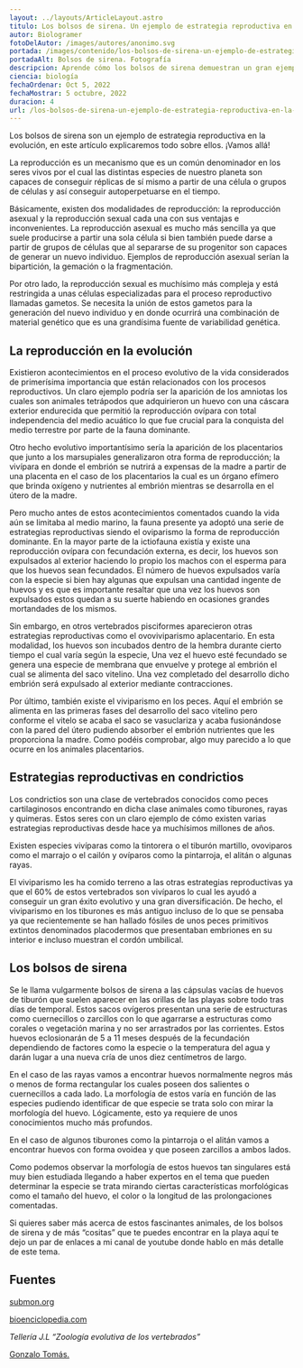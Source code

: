 ```yaml
---
layout: ../layouts/ArticleLayout.astro
titulo: Los bolsos de sirena. Un ejemplo de estrategia reproductiva en la evolución.
autor: Biologramer
fotoDelAutor: /images/autores/anonimo.svg
portada: /images/contenido/los-bolsos-de-sirena-un-ejemplo-de-estrategia-reproductiva-en-la-evolucion/portada.webp
portadaAlt: Bolsos de sirena. Fotografía
descripcion: Aprende cómo los bolsos de sirena demuestran un gran ejemplo de estrategia reproductiva en la evolución.
ciencia: biología
fechaOrdenar: Oct 5, 2022
fechaMostrar: 5 octubre, 2022
duracion: 4
url: /los-bolsos-de-sirena-un-ejemplo-de-estrategia-reproductiva-en-la-evolucion
---
```


Los bolsos de sirena son un ejemplo de estrategia reproductiva en la evolución, en este artículo explicaremos todo sobre ellos. ¡Vamos allá!

La reproducción es un mecanismo que es un común denominador en los seres vivos por el cual las distintas especies de nuestro planeta son capaces de conseguir réplicas de sí mismo a partir de una célula o grupos de células y así conseguir autoperpetuarse en el tiempo.

Básicamente, existen dos modalidades de reproducción: la reproducción asexual y la reproducción sexual cada una con sus ventajas e inconvenientes. La reproducción asexual es mucho más sencilla ya que suele producirse a partir una sola célula si bien también puede darse a partir de grupos de células que al separarse de su progenitor son capaces de generar un nuevo individuo. Ejemplos de reproducción asexual serían la bipartición, la gemación o la fragmentación.

Por otro lado, la reproducción sexual es muchísimo más compleja y está restringida a unas células especializadas para el proceso reproductivo llamadas gametos. Se necesita la unión de estos gametos para la generación del nuevo individuo y en donde ocurrirá una combinación de material genético que es una grandísima fuente de variabilidad genética.

## La reproducción en la evolución

Existieron acontecimientos en el proceso evolutivo de la vida considerados de primerísima importancia que están relacionados con los procesos reproductivos. Un claro ejemplo podría ser la aparición de los amniotas los cuales son animales tetrápodos que adquirieron un huevo con una cáscara exterior endurecida que permitió la reproducción ovípara con total independencia del medio acuático lo que fue crucial para la conquista del medio terrestre por parte de la fauna dominante.

Otro hecho evolutivo importantísimo sería la aparición de los placentarios que junto a los marsupiales generalizaron otra forma de reproducción; la vivípara en donde el embrión se nutrirá a expensas de la madre a partir de una placenta en el caso de los placentarios la cual es un órgano efímero que brinda oxígeno y nutrientes al embrión mientras se desarrolla en el útero de la madre.

Pero mucho antes de estos acontecimientos comentados cuando la vida aún se limitaba al medio marino, la fauna presente ya adoptó una serie de estrategias reproductivas siendo el oviparismo la forma de reproducción dominante. En la mayor parte de la ictiofauna existía y existe una reproducción ovípara con fecundación externa, es decir, los huevos son expulsados al exterior haciendo lo propio los machos con el esperma para que los huevos sean fecundados. El número de huevos expulsados varía con la especie si bien hay algunas que expulsan una cantidad ingente de huevos y es que es importante resaltar que una vez los huevos son expulsados estos quedan a su suerte habiendo en ocasiones grandes mortandades de los mismos.

Sin embargo, en otros vertebrados pisciformes aparecieron otras estrategias reproductivas como el ovoviviparismo aplacentario. En esta modalidad, los huevos son incubados dentro de la hembra durante cierto tiempo el cual varía según la especie, Una vez el huevo esté fecundado se genera una especie de membrana que envuelve y protege al embrión el cual se alimenta del saco vitelino. Una vez completado del desarrollo dicho embrión será expulsado al exterior mediante contracciones.

Por último, también existe el viviparismo en los peces. Aquí el embrión se alimenta en las primeras fases del desarrollo del saco vitelino pero conforme el vitelo se acaba el saco se vasuclariza y acaba fusionándose con la pared del útero pudiendo absorber el embrión nutrientes que les proporciona la madre. Como podéis comprobar, algo muy parecido a lo que ocurre en los animales placentarios.

## Estrategias reproductivas en condrictios

Los condrictios son una clase de vertebrados conocidos como peces cartilaginosos encontrando en dicha clase animales como tiburones, rayas y quimeras. Estos seres con un claro ejemplo de cómo existen varias estrategias reproductivas desde hace ya muchísimos millones de años.

Existen especies vivíparas como la tintorera o el tiburón martillo, ovoviparos como el marrajo o el cailón y ovíparos como la pintarroja, el alitán o algunas rayas.

El viviparismo les ha comido terreno a las otras estrategias reproductivas ya que el 60% de estos vertebrados son vivíparos lo cual les ayudó a conseguir un gran éxito evolutivo y una gran diversificación. De hecho, el viviparismo en los tiburones es más antiguo incluso de lo que se pensaba ya que recientemente se han hallado fósiles de unos peces primitivos extintos denominados placodermos que presentaban embriones en su interior e incluso muestran el cordón umbilical.

## Los bolsos de sirena

Se le llama vulgarmente bolsos de sirena a las cápsulas vacías de huevos de tiburón que suelen aparecer en las orillas de las playas sobre todo tras días de temporal.  Estos sacos ovígeros presentan una serie de estructuras como cuernecillos o zarcillos con lo que agarrarse a estructuras como corales o vegetación marina y no ser arrastrados por las corrientes. Estos huevos eclosionarán de 5 a 11 meses después de la fecundación dependiendo de factores como la especie o la temperatura del agua y darán lugar a una nueva cría de unos diez centímetros de largo.

En el caso de las rayas vamos a encontrar huevos normalmente negros más o menos de forma rectangular los cuales poseen dos salientes o cuernecillos a cada lado.  La morfología de estos varía en función de las especies pudiendo identificar de que especie se trata solo con mirar la morfología del huevo. Lógicamente, esto ya requiere de unos conocimientos mucho más profundos.

En el caso de algunos tiburones como la pintarroja o el alitán vamos a encontrar huevos con forma ovoidea y que poseen zarcillos a ambos lados.

Como podemos observar la morfología de estos huevos tan singulares está muy bien estudiada llegando a haber expertos en el tema que pueden determinar la especie se trata mirando ciertas características morfológicas como el tamaño del huevo, el color o la longitud de las prolongaciones comentadas.

Si quieres saber más acerca de estos fascinantes animales, de los bolsos de sirena y de más “cositas” que te puedes encontrar en la playa aquí te dejo un par de enlaces a mi canal de youtube donde hablo en más detalle de este tema.

## Fuentes

[submon.org](submon.org)

[bioenciclopedia.com](bioenciclopedia.com)

*Tellería J.L “Zoología evolutiva de los vertebrados”*

[Gonzalo Tomás.](https://divulgandociencia.com/biologramer)